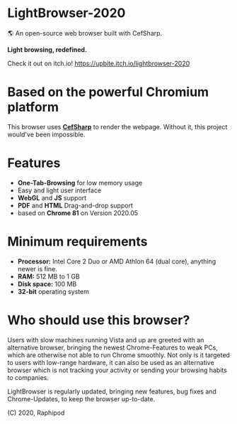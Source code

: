 # LightBrowser-2020
🌎 An open-source web browser built with CefSharp.

**Light browsing, redefined.**

Check it out on itch.io! https://upbite.itch.io/lightbrowser-2020


# Based on the powerful Chromium platform

This browser uses [**CefSharp**](https://github.com/cefsharp/CefSharp)
to render the webpage. Without it, this project would've been impossible.

# Features

* **One-Tab-Browsing** for low memory usage
* Easy and light user interface
* **WebGL** and **JS** support
* **PDF** and **HTML** Drag-and-drop support
* based on **Chrome 81** on Version 2020.05

# Minimum requirements

* **Processor:** Intel Core 2 Duo or AMD Athlon 64 (dual core), anything newer is fine.
* **RAM:** 512 MB to 1 GB
* **Disk space:** 100 MB
* **32-bit** operating system

# Who should use this browser?

Users with slow machines running Vista and up are greeted with an alternative browser, bringing the newest Chrome-Features to weak PCs, which are
otherwise not able to run Chrome smoothly.
Not only is it targeted to users with low-range hardware, it can also be used as an alternative browser which is not tracking your activity
or sending your browsing habits to companies.

LightBrowser is regularly updated, bringing new features, bug fixes and Chrome-Updates, to keep the browser up-to-date.

(C) 2020, Raphipod
